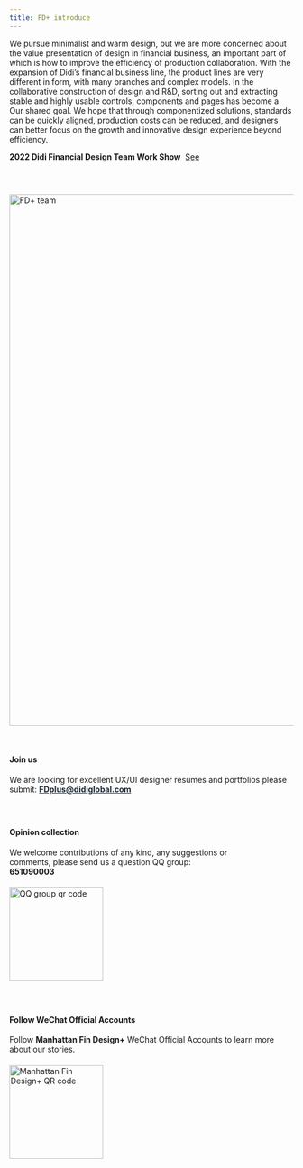 ```yaml
---
title: FD+ introduce
---
```


<style>
.work-show {margin-right:8px;}
.fd-team {margin:44px 0 32px 0;}
.default-content-wrapper strong {color:#1D2A36;}
.qr-code {display:block;margin-top:20px;}
.opinion {margin-right:100px;}
.fdp-email a{color:#1D2A36;font-weight:bold;}
.fdp-email a:hover{color:#1D2A36;}
.fl {float:left;}
.mt26 {margin-top:26px;}
</style>

We pursue minimalist and warm design, but we are more concerned about the value presentation of design in financial business, an important part of which is how to improve the efficiency of production collaboration.
With the expansion of Didi’s financial business line, the product lines are very different in form, with many branches and complex models. In the collaborative construction of design and R&D, sorting out and extracting stable and highly usable controls, components and pages has become a Our shared goal. We hope that through componentized solutions, standards can be quickly aligned, production costs can be reduced, and designers can better focus on the growth and innovative design experience beyond efficiency.

<strong class="work-show">2022 Didi Financial Design Team Work Show</strong><a href="https://z.didi.cn/5mqnc" target="_blank">See</a>

<img class="fd-team" src="https://pt-starimg.didistatic.com/static/starimg/img/4PJN8s5DLq1643105615244.png" alt="FD+ team" width="943"/>

#### Join us
We are looking for excellent UX/UI designer resumes and portfolios please submit: <strong class="fdp-email">FDplus@didiglobal.com</strong>

<div class="opinion fl mt26">

#### Opinion collection
We welcome contributions of any kind, any suggestions or comments, please send us a question QQ group: **651090003**
<img class="qr-code" src="https://pt-starimg.didistatic.com/static/starimg/img/ofygINx3GX1643105614635.png" alt="QQ group qr code" width="166"/>
</div>

<div class="fl mt26" style="margin-bottom: 60px;">

#### Follow WeChat Official Accounts
Follow **Manhattan Fin Design+** WeChat Official Accounts to learn more about our stories.
<img class="qr-code" src="https://pt-starimg.didistatic.com/static/starimg/img/Fu6XSglAoE1643105615044.png" alt="Manhattan Fin Design+ QR code" width="166"/>
</div>
